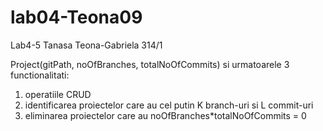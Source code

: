 # lab04-Teona09
Lab4-5 Tanasa Teona-Gabriela 314/1

Project(gitPath, noOfBranches, totalNoOfCommits) si urmatoarele 3 functionalitati:
1. operatiile CRUD
2. identificarea proiectelor care au cel putin K branch-uri si L commit-uri
3. eliminarea proiectelor care au noOfBranches*totalNoOfCommits = 0
